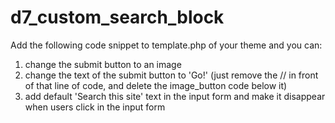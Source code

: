 d7_custom_search_block
======================
Add the following code snippet to template.php of your theme and you can:  
1. change the submit button to an image 
2. change the text of the submit button to 'Go!' (just remove the // in front of that line of code, and delete the image_button code below it)
3. add default 'Search this site' text in the input form and make it disappear when users click in the input form
